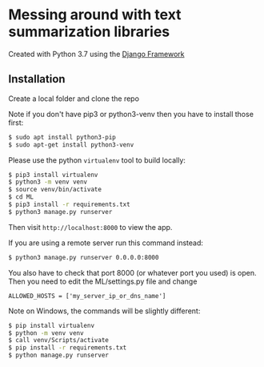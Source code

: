 # Messing around with text summarization libraries

Created with Python 3.7 using the [Django Framework](https://www.djangoproject.com/) 

## Installation

Create a local folder and clone the repo

Note if you don't have pip3 or python3-venv then you have to install those first:

```sh
$ sudo apt install python3-pip
$ sudo apt-get install python3-venv
```

Please use the python `virtualenv` tool to build locally:

```sh
$ pip3 install virtualenv
$ python3 -m venv venv
$ source venv/bin/activate
$ cd ML
$ pip3 install -r requirements.txt
$ python3 manage.py runserver
```

Then visit `http://localhost:8000` to view the app.

If you are using a remote server run this command instead:

```sh
$ python3 manage.py runserver 0.0.0.0:8000
```

You also have to check that port 8000 (or whatever port you used) is open.
Then you need to edit the ML/settings.py file and change

```
ALLOWED_HOSTS = ['my_server_ip_or_dns_name']
```

Note on Windows, the commands will be slightly different:

```sh
$ pip install virtualenv
$ python -m venv venv
$ call venv/Scripts/activate
$ pip install -r requirements.txt
$ python manage.py runserver
```
